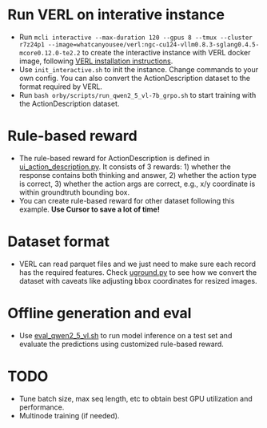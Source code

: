# Run VERL on interative instance
- Run `mcli interactive --max-duration 120 --gpus 8 --tmux --cluster r7z24p1 --image=whatcanyousee/verl:ngc-cu124-vllm0.8.3-sglang0.4.5-mcore0.12.0-te2.2` to create the interactive instance with VERL docker image, following [VERL installation instructions](https://verl.readthedocs.io/en/latest/start/install.html#install-from-docker-image).
- Use `init_interactive.sh` to init the instance. Change commands to your own config. You can also convert the ActionDescription dataset to the format required by VERL.
- Run `bash orby/scripts/run_qwen2_5_vl-7b_grpo.sh` to start training with the ActionDescription dataset.

# Rule-based reward
- The rule-based reward for ActionDescription is defined in [ui_action_description.py](/verl/orby/reward/ui_action_description.py). It consists of 3 rewards: 1) whether the response contains both thinking and answer, 2) whether the action type is correct, 3) whether the action args are correct, e.g., x/y coordinate is within groundtruth bounding box.
- You can create rule-based reward for other dataset following this example. **Use Cursor to save a lot of time!**

# Dataset format
- VERL can read parquet files and we just need to make sure each record has the required features. Check [uground.py](/examples/data_preprocess/uground.py) to see how we convert the dataset with caveats like adjusting bbox coordinates for resized images.

# Offline generation and eval
- Use [eval_qwen2_5_vl.sh](/verl/orby/scripts/eval_qwen2_5_vl.sh) to run model inference on a test set and evaluate the predictions using customized rule-based reward.

# TODO
- Tune batch size, max seq length, etc to obtain best GPU utilization and performance.
- Multinode training (if needed).